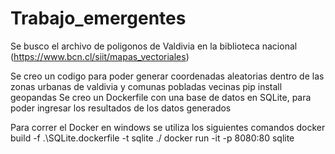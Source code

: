 # Trabajo_emergentes
Se busco el archivo de poligonos de Valdivia en la biblioteca nacional (https://www.bcn.cl/siit/mapas_vectoriales)

Se creo un codigo para poder generar coordenadas aleatorias dentro de las zonas urbanas de valdivia y comunas pobladas vecinas
pip install geopandas
Se creo un Dockerfile con una base de datos en SQLite, para poder ingresar los resultados de los datos generados

Para correr el Docker en windows se utiliza los siguientes comandos
docker build -f .\SQLite.dockerfile -t sqlite ./
docker run -it -p 8080:80 sqlite 